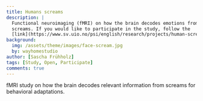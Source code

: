 ```yaml
---
title: Humans screams
description: |
  Functional neuroimaging (fMRI) on how the brain decodes emotions from human
  screams. If you would like to participate in the study, follow the
  [link](https://www.sv.uio.no/psi/english/research/projects/human-screams-and-the-affective-brain/index.html){:target="_blank"}.
background:
  img: /assets/theme/images/face-scream.jpg
  by: wayhomestudio
author: [Sascha Frühholz]
tags: [Study, Open, Participate]
comments: true
---
```


fMRI study on how the brain decodes relevant information from screams for
behavioral adaptations.
